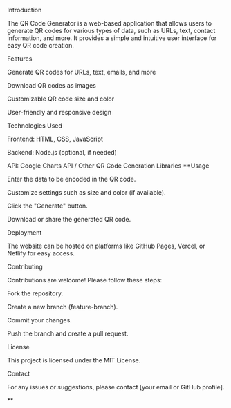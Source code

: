 Introduction

The QR Code Generator is a web-based application that allows users to generate QR codes for various types of data, such as URLs, text, contact information, and more. It provides a simple and intuitive user interface for easy QR code creation.

Features

Generate QR codes for URLs, text, emails, and more

Download QR codes as images

Customizable QR code size and color

User-friendly and responsive design

Technologies Used

Frontend: HTML, CSS, JavaScript

Backend: Node.js (optional, if needed)

API: Google Charts API / Other QR Code Generation Libraries
**Usage

Enter the data to be encoded in the QR code.

Customize settings such as size and color (if available).

Click the "Generate" button.

Download or share the generated QR code.

Deployment

The website can be hosted on platforms like GitHub Pages, Vercel, or Netlify for easy access.

Contributing

Contributions are welcome! Please follow these steps:

Fork the repository.

Create a new branch (feature-branch).

Commit your changes.

Push the branch and create a pull request.

License

This project is licensed under the MIT License.

Contact

For any issues or suggestions, please contact [your email or GitHub profile].

**
